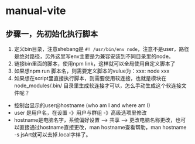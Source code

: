 # manual-vite

## 步骤一，先初始化执行脚本

1. 定义bin目录，注意shebang是 `#! /usr/bin/env node`，注意不是user，路径是绝对路径，另外这里写env主要是为兼容安装到不同目录里的node。
2. 链接bin里面的脚本，使用npm link，这样就可以全局使用自定义脚本了
3. 如果想npm run 脚本名，则需要定义脚本的vulue为：xxx: node xxx
4. 如果想在script里直接执行脚本，则需要使用软连接，也就是模块在node_modules/.bin/ 目录里生成软连接才可以，怎么手动生成这个软连接文件呢？

- 控制台显示的user@hostname (who am I and where am I)
- user 是用户名，在设置 -》用户与群组 -》高级选项里修改
- hostname是电脑名字，系统偏好设置 --> 共享 --> 更改电脑名称更改，也可以直接通过hostname直接更改，man hostname查看帮助，man hostname -s jsArt就可以去掉.local字样了。

